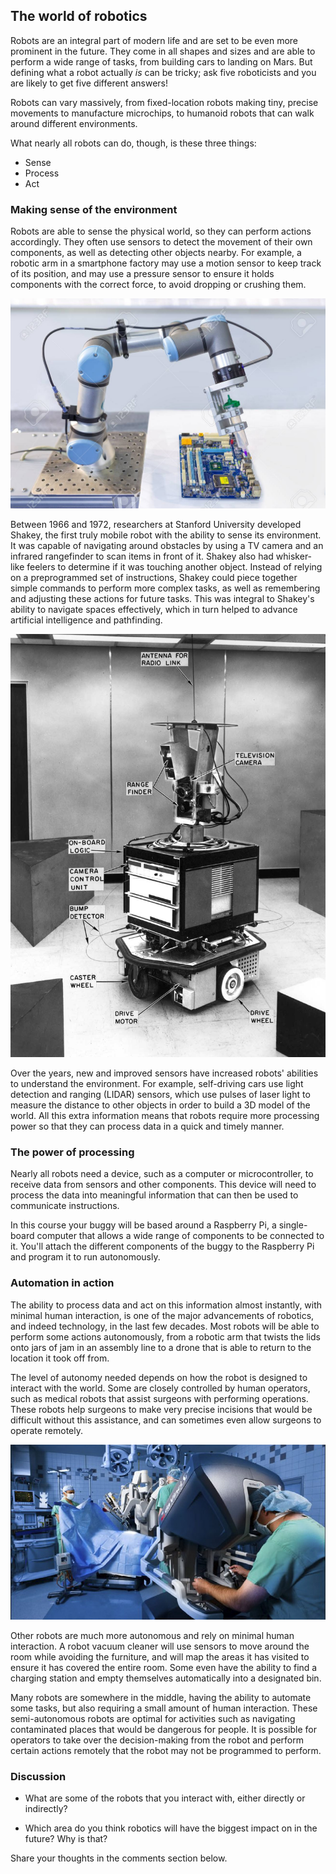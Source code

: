 [comment]: # (
Is this step open? Y/N
If so, short description of this step:
Related links:
Related files:
)

## The world of robotics

Robots are an integral part of modern life and are set to be even more prominent in the future. They come in all shapes and sizes and are able to perform a wide range of tasks, from building cars to landing on Mars. But defining what a robot actually *is* can be tricky; ask five roboticists and you are likely to get five different answers!

Robots can vary massively, from fixed-location robots making tiny, precise movements to manufacture microchips, to humanoid robots that can walk around different environments.

What nearly all robots can do, though, is these three things:

+ Sense
+ Process
+ Act

### Making sense of the environment

Robots are able to sense the physical world, so they can perform actions accordingly. They often use sensors to detect the movement of their own components, as well as detecting other objects nearby. For example, a robotic arm in a smartphone factory may use a motion sensor to keep track of its position, and may use a pressure sensor to ensure it holds components with the correct force, to avoid dropping or crushing them.

![A robotic arm installing a computer chip or fitting together an electronic device such as a smartphone.](images/1_4-robotic-arm-installing-computer-chip.jpg)

Between 1966 and 1972, researchers at Stanford University developed Shakey, the first truly mobile robot with the ability to sense its environment. It was capable of navigating around obstacles by using a TV camera and an infrared rangefinder to scan items in front of it. Shakey also had whisker-like feelers to determine if it was touching another object. Instead of relying on a preprogrammed set of instructions, Shakey could piece together simple commands to perform more complex tasks, as well as remembering and adjusting these actions for future tasks. This was integral to Shakey's ability to navigate spaces effectively, which in turn helped to advance artificial intelligence and pathfinding.

![Shakey was the first truly mobile robot developed at Stanford University. It could map a picture of a room using it sensors and move around objects autonomously.](images/1_4-Shakey.jpg)

Over the years, new and improved sensors have increased robots' abilities to understand the environment. For example, self-driving cars use light detection and ranging (LIDAR) sensors, which use pulses of laser light to measure the distance to other objects in order to build a 3D model of the world. All this extra information means that robots require more processing power so that they can process data in a quick and timely manner.

### The power of processing

Nearly all robots need a device, such as a computer or microcontroller, to receive data from sensors and other components. This device will need to process the data into meaningful information that can then be used to communicate instructions.

In this course your buggy will be based around a Raspberry Pi, a single-board computer that allows a wide range of components to be connected to it. You'll attach the different components of the buggy to the Raspberry Pi and program it to run autonomously.

### Automation in action

The ability to process data and act on this information almost instantly, with minimal human interaction, is one of the major advancements of robotics, and indeed technology, in the last few decades. Most robots will be able to perform some actions autonomously, from a robotic arm that twists the lids onto jars of jam in an assembly line to a drone that is able to return to the location it took off from.  

The level of autonomy needed depends on how the robot is designed to interact with the world. Some are closely controlled by human operators, such as medical robots that assist surgeons with performing operations. These robots help surgeons to make very precise incisions that would be difficult without this assistance, and can sometimes even allow surgeons to operate remotely.

![A surgeon using a robotic assistant to perform surgery on a patient.](images/1_4-robotic-surgery.jpg)

Other robots are much more autonomous and rely on minimal human interaction. A robot vacuum cleaner will use sensors to move around the room while avoiding the furniture, and will map the areas it has visited to ensure it has covered the entire room. Some even have the ability to find a charging station and empty themselves automatically into a designated bin.

Many robots are somewhere in the middle, having the ability to automate some tasks, but also requiring a small amount of human interaction. These semi-autonomous robots are optimal for activities such as navigating contaminated places that would be dangerous for people. It is possible for operators to take over the decision-making from the robot and perform certain actions remotely that the robot may not be programmed to perform.

### Discussion

+ What are some of the robots that you interact with, either directly or indirectly?

+ Which area do you think robotics will have the biggest impact on in the future? Why is that?

Share your thoughts in the comments section below.
